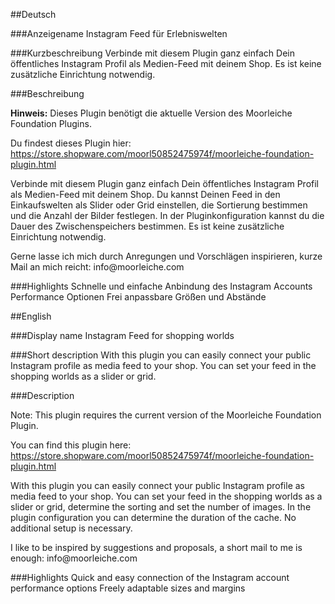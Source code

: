 ##Deutsch

###Anzeigename
Instagram Feed für Erlebniswelten

###Kurzbeschreibung
Verbinde mit diesem Plugin ganz einfach Dein öffentliches Instagram Profil als Medien-Feed mit deinem Shop. Es ist keine zusätzliche Einrichtung notwendig.

###Beschreibung
<p><strong>Hinweis:</strong> Dieses Plugin benötigt die aktuelle Version des Moorleiche Foundation Plugins.</p>

<p>Du findest dieses Plugin hier: <a href="https://store.shopware.com/moorl50852475974f/moorleiche-foundation-plugin.html">https://store.shopware.com/moorl50852475974f/moorleiche-foundation-plugin.html</a></p>

<p>Verbinde mit diesem Plugin ganz einfach Dein öffentliches Instagram Profil als Medien-Feed mit deinem Shop. Du kannst Deinen Feed in den Einkaufswelten als Slider oder Grid einstellen, die Sortierung bestimmen und die Anzahl der Bilder festlegen. In der Pluginkonfiguration kannst du die Dauer des Zwischenspeichers bestimmen. Es ist keine zusätzliche Einrichtung notwendig.</p>

<p>Gerne lasse ich mich durch Anregungen und Vorschlägen inspirieren, kurze Mail an mich reicht: info@moorleiche.com</p>

###Highlights
Schnelle und einfache Anbindung des Instagram Accounts
Performance Optionen
Frei anpassbare Größen und Abstände

##English

###Display name
Instagram Feed for shopping worlds

###Short description
With this plugin you can easily connect your public Instagram profile as media feed to your shop. You can set your feed in the shopping worlds as a slider or grid.

###Description
<p>Note: This plugin requires the current version of the Moorleiche Foundation Plugin.</p>

<p>You can find this plugin here: <a href="https://store.shopware.com/moorl50852475974f/moorleiche-foundation-plugin.html">https://store.shopware.com/moorl50852475974f/moorleiche-foundation-plugin.html</a></p>

<p>With this plugin you can easily connect your public Instagram profile as media feed to your shop. You can set your feed in the shopping worlds as a slider or grid, determine the sorting and set the number of images. In the plugin configuration you can determine the duration of the cache. No additional setup is necessary.</p>

<p>I like to be inspired by suggestions and proposals, a short mail to me is enough: info@moorleiche.com</p>

###Highlights
Quick and easy connection of the Instagram account
performance options
Freely adaptable sizes and margins
